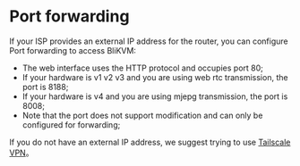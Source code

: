 # **Port forwarding**
If your ISP provides an external IP address for the router, you can configure Port forwarding to access BliKVM:

* The web interface uses the HTTP protocol and occupies port 80;
* If your hardware is v1 v2 v3 and you are using web rtc transmission, the port is 8188;
* If your hardware is v4 and you are using mjepg transmission, the port is 8008;
* Note that the port does not support modification and can only be configured for forwarding;

If you do not have an external IP address, we suggest trying to use [Tailscale VPN](./tailscale.md)。
